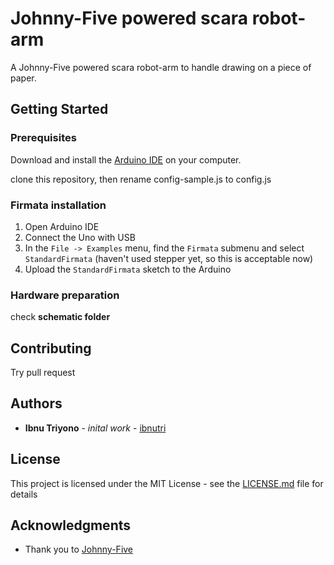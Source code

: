 # Johnny-Five powered scara robot-arm 

A Johnny-Five powered scara robot-arm to handle drawing on a piece of paper.

## Getting Started

### Prerequisites

Download and install the [Arduino IDE](https://www.arduino.cc/en/Main/Software) on your computer.

clone this repository, then rename config-sample.js to config.js

### Firmata installation

1. Open Arduino IDE
2. Connect the Uno with USB
3. In the `File -> Examples` menu, find the `Firmata` submenu and select `StandardFirmata` (haven't used stepper yet, so this is acceptable now)
4. Upload the `StandardFirmata` sketch to the Arduino

### Hardware preparation 

check __schematic folder__

## Contributing

Try pull request

## Authors

 - **Ibnu Triyono** - *inital work* - [ibnutri](https://github.com/ibnutri)

## License

This project is licensed under the MIT License - see the [LICENSE.md](LICENSE.md) file for details

## Acknowledgments

* Thank you to [Johnny-Five](https://github.com/rwaldron/johnny-five)

